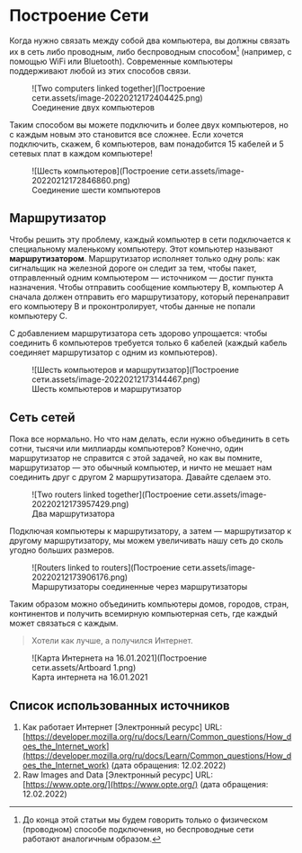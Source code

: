 # Построение Сети

Когда нужно связать между собой два компьютера, вы должны связать их в сеть либо проводным, либо беспроводным способом[^1] (например, с помощью WiFi или Bluetooth). Современные компьютеры поддерживают любой из этих способов связи.

[^1]: До конца этой статьи мы будем говорить только о физическом (проводном) способе подключения, но беспроводные сети работают аналогичным образом.

<figure markdown>
  ![Two computers linked together](Построение сети.assets/image-20220212172404425.png)
  <figcaption>Соединение двух компьютеров</figcaption>
</figure>

Таким способом вы можете подключить и более двух компьютеров, но с каждым новым это становится все сложнее. Если хочется подключить, скажем, 6 компьютеров, вам понадобится 15 кабелей и 5 сетевых плат в каждом компьютере!

<figure markdown>
  ![Шесть компьютеров](Построение сети.assets/image-20220212172846860.png)
  <figcaption>Соединение шести компьютеров</figcaption>
</figure>

## Маршрутизатор

Чтобы решить эту проблему, каждый компьютер в сети подключается к специальному маленькому компьютеру. Этот компьютер называют **маршрутизатором**. Маршрутизатор исполняет только одну роль: как сигнальщик на железной дороге он следит за тем, чтобы пакет, отправленный одним компьютером — источником — достиг пункта назначения. Чтобы отправить сообщение компьютеру B, компьютер A сначала должен отправить его маршрутизатору, который перенаправит его компьютеру B и проконтролирует, чтобы данные не попали компьютеру C.

С добавлением маршрутизатора сеть здорово упрощается: чтобы соединить 6 компьютеров требуется только 6 кабелей (каждый кабель соединяет маршрутизатор с одним из компьютеров).

<figure markdown>
  ![Шесть компьютеров и маршрутизатор](Построение сети.assets/image-20220212173144467.png)
  <figcaption>Шесть компьютеров и маршрутизатор</figcaption>
</figure>


## Сеть сетей

Пока все нормально. Но что нам делать, если нужно объединить в сеть сотни, тысячи или миллиарды компьютеров? Конечно, один маршрутизатор не справится с этой задачей, но как вы помните, маршрутизатор — это обычный компьютер, и ничто не мешает нам соединить друг с другом 2 маршрутизатора. Давайте сделаем это.

<figure markdown>
  ![Two routers linked together](Построение сети.assets/image-20220212173957429.png)
  <figcaption>Два маршрутизатора</figcaption>
</figure>

Подключая компьютеры к маршрутизатору, а затем — маршрутизатор к другому маршрутизатору, мы можем увеличивать нашу сеть до сколь угодно больших размеров.

<figure markdown>
  ![Routers linked to routers](Построение сети.assets/image-20220212173906176.png)
  <figcaption>Маршрутизаторы соединенные через маршрутизаторы</figcaption>
</figure>

Таким образом можно объединить компьютеры домов, городов, стран, континентов и получить всемирную компьютерная сеть, где каждый может связаться с каждым. 

> Хотели как лучше, а получился Интернет.

<figure markdown>
  ![Карта Интернета на 16.01.2021](Построение сети.assets/Artboard 1.png)
  <figcaption>Карта интернета на 16.01.2021</figcaption>
</figure>

## Список использованных источников

1. Как работает Интернет [Электронный ресурс] URL: [https://developer.mozilla.org/ru/docs/Learn/Common_questions/How_does_the_Internet_work](https://developer.mozilla.org/ru/docs/Learn/Common_questions/How_does_the_Internet_work) (дата обращения: 12.02.2022)
2. Raw Images and Data [Электронный ресурс] URL: [https://www.opte.org/](https://www.opte.org/) (дата обращения: 12.02.2022)
